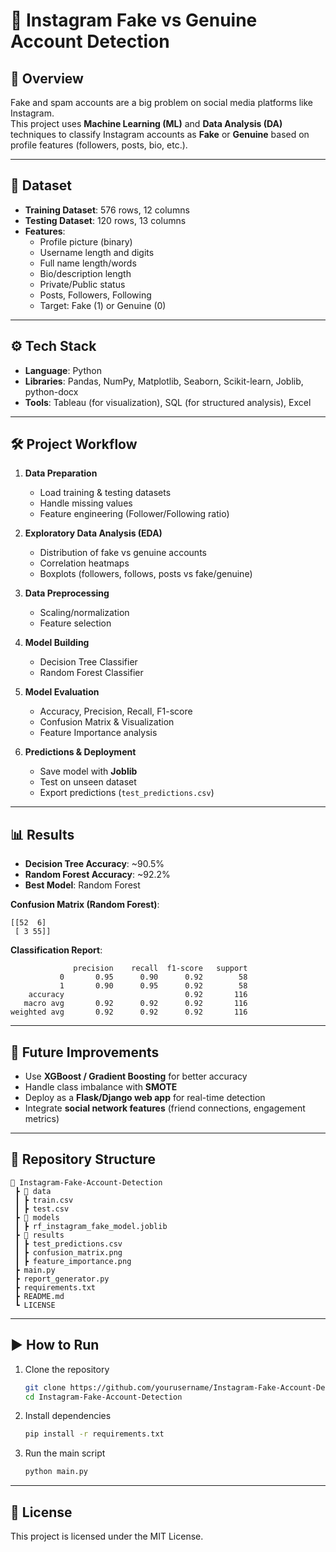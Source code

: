 # 📸 Instagram Fake vs Genuine Account Detection

## 📖 Overview
Fake and spam accounts are a big problem on social media platforms like Instagram.  
This project uses **Machine Learning (ML)** and **Data Analysis (DA)** techniques to classify Instagram accounts as **Fake** or **Genuine** based on profile features (followers, posts, bio, etc.).  

---

## 📂 Dataset
- **Training Dataset**: 576 rows, 12 columns  
- **Testing Dataset**: 120 rows, 13 columns  
- **Features**:  
  - Profile picture (binary)  
  - Username length and digits  
  - Full name length/words  
  - Bio/description length  
  - Private/Public status  
  - Posts, Followers, Following  
  - Target: Fake (1) or Genuine (0)  

---

## ⚙️ Tech Stack
- **Language**: Python  
- **Libraries**: Pandas, NumPy, Matplotlib, Seaborn, Scikit-learn, Joblib, python-docx  
- **Tools**: Tableau (for visualization), SQL (for structured analysis), Excel  

---

## 🛠️ Project Workflow
1. **Data Preparation**  
   - Load training & testing datasets  
   - Handle missing values  
   - Feature engineering (Follower/Following ratio)  

2. **Exploratory Data Analysis (EDA)**  
   - Distribution of fake vs genuine accounts  
   - Correlation heatmaps  
   - Boxplots (followers, follows, posts vs fake/genuine)  

3. **Data Preprocessing**  
   - Scaling/normalization  
   - Feature selection  

4. **Model Building**  
   - Decision Tree Classifier  
   - Random Forest Classifier  

5. **Model Evaluation**  
   - Accuracy, Precision, Recall, F1-score  
   - Confusion Matrix & Visualization  
   - Feature Importance analysis  

6. **Predictions & Deployment**  
   - Save model with **Joblib**  
   - Test on unseen dataset  
   - Export predictions (`test_predictions.csv`)  

---

## 📊 Results
- **Decision Tree Accuracy**: ~90.5%  
- **Random Forest Accuracy**: ~92.2%  
- **Best Model**: Random Forest  

**Confusion Matrix (Random Forest)**:  
```
[[52  6]
 [ 3 55]]
```

**Classification Report**:  
```
              precision    recall  f1-score   support
           0       0.95      0.90      0.92        58
           1       0.90      0.95      0.92        58
    accuracy                           0.92       116
   macro avg       0.92      0.92      0.92       116
weighted avg       0.92      0.92      0.92       116
```

---

## 🔮 Future Improvements
- Use **XGBoost / Gradient Boosting** for better accuracy  
- Handle class imbalance with **SMOTE**  
- Deploy as a **Flask/Django web app** for real-time detection  
- Integrate **social network features** (friend connections, engagement metrics)  

---

## 📎 Repository Structure
```
📂 Instagram-Fake-Account-Detection
 ┣ 📂 data
 ┃ ┣ train.csv
 ┃ ┣ test.csv
 ┣ 📂 models
 ┃ ┣ rf_instagram_fake_model.joblib
 ┣ 📂 results
 ┃ ┣ test_predictions.csv
 ┃ ┣ confusion_matrix.png
 ┃ ┣ feature_importance.png
 ┣ main.py
 ┣ report_generator.py
 ┣ requirements.txt
 ┣ README.md
 ┗ LICENSE
```

---

## ▶️ How to Run
1. Clone the repository  
   ```bash
   git clone https://github.com/yourusername/Instagram-Fake-Account-Detection.git
   cd Instagram-Fake-Account-Detection
   ```
2. Install dependencies  
   ```bash
   pip install -r requirements.txt
   ```
3. Run the main script  
   ```bash
   python main.py
   ```

---

## 📜 License
This project is licensed under the MIT License.  
